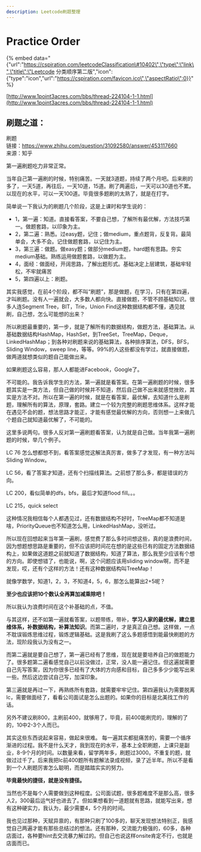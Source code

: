 ```yaml
---
description: Leetcode刷题整理
---
```


# Practice Order

{% embed data="{\"url\":\"https://cspiration.com/leetcodeClassification\#10402\",\"type\":\"link\",\"title\":\"Leetcode 分类顺序第二版\",\"icon\":{\"type\":\"icon\",\"url\":\"https://cspiration.com/favicon.ico\",\"aspectRatio\":0}}" %}

  
[http://www.1point3acres.com/bbs/thread-224104-1-1.html](http://www.1point3acres.com/bbs/thread-224104-1-1.html)

## 刷题之道：

刷题  
链接：https://www.zhihu.com/question/31092580/answer/453117660  
来源：知乎  
  
第一遍刷题吃力非常正常。

当年自己第一遍刷的时候，特别痛苦。一天就3道题，持续了两个月吧。后来刷的多了，一天5道，再往后，一天10道，15道。刷了两遍后，一天可以30道也不累。以现在的水平，可以一天100道。毕竟很多题刷的太熟了，就是在打字。

简单说一下我认为的刷题几个阶段，这是上课时和学生说的：

* 1，第一遍：知道。直接看答案，不要自己想，了解所有最优解，方法技巧第一。做题套路，以印象为主。
* 2，第二遍：熟悉。过easy题，记住；做medium，重点题背，反复背。最简单会，大多不会。记住做题套路，以记住为主。
* 3，第三遍：做题。做easy题；做部分medium题，hard题有思路。夯实medium基础。熟练运用做题套路，以做题为主。
* 4，面经：做面经，开阔思路，了解出题形式。基础决定上层建筑，基础牢轻松，不牢就痛苦
* 5，第四遍以上：刷题。

其实我感觉，在前4个阶段，都不叫“刷题”，那是做题，在学习，只有在第四遍，才叫刷题。没有人一遍就会，大多数人都向快。直接做题，不管不顾基础知识。很多人连Segment Tree，BIT，Trie，Union Find这种数据结构都不懂，遇见就刷，自己想，怎么可能想的出来？

所以刷题最重要的，第一步，就是了解所有的数据结构，做题方法，基础算法。从基础数据结构HashMap，HashSet，到TreeSet，TreeMap，Deque，LinkedHashMap；到各种对刷题来说的基础算法，各种排序算法，DFS，BFS，Sliding Window，sweep line，等等。99%的人这些都没有学过，就直接做题，做两道就想类似的题自己能做出来。

如果刷题这么容易，那人人都能进Facebook，Google了。

不可能的。我告诉我学生的方法，第一遍就是看答案。在第一遍刷题的时候，很多题其实是一类方法，但自己做的时候并不知道，然后自己做不出来就感觉挫败，其实是方法不对。所以在第一遍的时候，就是在看答案，最优解，去知道什么是刷题，理解所有的算法，原理，套路。建立一个较为完整的刷题思维体系。这样才能在遇见不会的题，想法思路才能正，才能有感觉最优解的方向，否则想一上来做几个题自己就知道最优解了，不可能的。

这里多说两句。很多人反对第一遍刷题看答案，认为就是自己做。当年我第一遍刷题的时候，举几个例子。

LC 76 怎么想都想不到，看答案感觉这解法真厉害，做多了才发现，有一种方法叫Sliding Window。

LC 56，看了答案才知道，还有个扫描线算法。之前想了那么多，都是错误的方向。

LC 200，看似简单的dfs，bfs，最后才知道flood fill。。。

LC 215，quick select

这种情况我相信每个人都遇见过，还有数据结构不好时，TreeMap都不知道是啥，PriorityQueue也不知道怎么用，LinkedHashMap，没听过。

所以现在回想起来当年第一遍刷，感觉费了那么多时间想这些，真的是浪费时间，因为想题想思路是重要的，但不应该把时间花在想的是这些已有的固定方法数据结构上，如果做这道题之前就知道了数据结构，知道了算法，那么我至少应该有个想的方向。即使想错了，也能说，啊，这个问题应该用sliding window啊，而不是发现，哎，还有个这样的方法！还有这种数据结构叫TreeMap！

就像学数学，知道1，2，3，不知道4，5，6，那怎么能算出2+5呢？

**至少也应该把10个数认全再算加减乘除吧！**

所以我认为浪费时间在这个补基础的点，不值。

与其这样，还不如第一遍就看答案，以题带练，带补，**学习人家的最优解，建立思维体系，补数据结构，补算法知识**。而第二遍时，才是真正自己想。这样做，一点不耽误锻炼思维过程，锻炼逻辑基础。这是我刷了这么多题感悟到能最快刷题的方法，现阶段我认为没有之一。

而第二遍就是要自己想了，第一遍已经有了思维，现在就是要培养自己的做题能力了。很多题第二遍看感觉自己以前没做过，正常，没人能一遍记住。但这遍就需要自己先写答案，因为你很多已经有了大体的方向感和目标，自己多多少少能写出来一些。然后这边尝试自己写，加深印象。

第三遍就是再过一下，再熟练所有套路，就需要牢牢记住。第四遍我认为需要脱离lc，需要做面经了，看看公司面试是怎么出题的。如果你的目标是北美找工作的话。

另外不建议刷800，主刷前400，就够用了，毕竟，前400能刷完的，理解的了的，10中2-3个人而已。

其实这些东西说起来容易，做起来很难。 每一遍其实都挺痛苦的，需要一个循序渐进的过程。我不是什么天才，我到现在的水平，基本上全职刷题，上课只是副业，8-9个月的时间。以数量来看，留学两年多，刷题过3000。不重复的题，就做过过千了。后来我把lc前400题所有题解法录成视频，录了近半年。所以不是看到一个人刷题厉害怎么聪明，而是踏踏实实的努力。

**毕竟最快的捷径，就是没有捷径。**

当然也不是每个人需要做到这种程度。公司面试题，很多题难度不是那么高，很多人2，300最后运气好也进去了。但如果想看到一道题就有思路，就能写出来，想有这种硬实力，我认为，最少需要4，5个月的时间。

我也见过那种，天赋异禀的，有那种只刷了100多的，聊天发现想法特别正，我感觉自己两遍才能有那些总结过的想法。还有那种，交流能力极强的，60多，各种店面过，各种要hint去交流暴力解过的。但自己也说这样onsite肯定不行，也就是店面而已。

